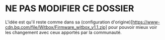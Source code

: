 NE PAS MODIFIER CE DOSSIER
==========================

L'idée est qu'il reste comme dans sa (configuration d'origine)[https://www-cdn.bq.com/file/Witbox/Firmware_witbox_v1.1.zip] pour pouvoir mieux voir les changement avec ceux apportés par la communauté. 
